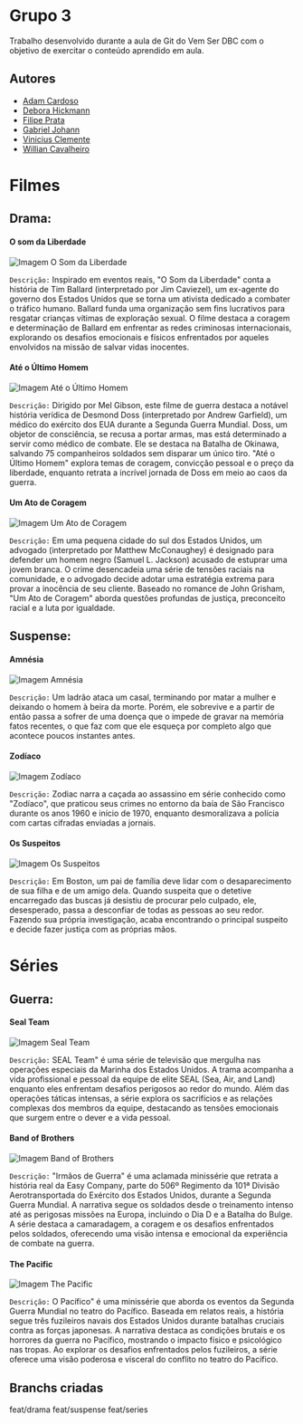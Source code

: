 
# Grupo 3

Trabalho desenvolvido durante a aula de Git do Vem Ser DBC com o objetivo de exercitar o conteúdo aprendido em aula.


## Autores

- [Adam Cardoso](https://github.com/adamcardoso)
- [Debora Hickmann](https://github.com/Deboraaahickmann)
- [Filipe Prata](https://github.com/FilipePrata)
- [Gabriel Johann](https://github.com/GabrielJohann)
- [Vinicius Clemente](https://github.com/vclemente2)
- [Willian Cavalheiro](https://github.com/wcavalheiro)



# Filmes

## Drama:

#### O som da Liberdade
![Imagem O Som da Liberdade](https://br.web.img3.acsta.net/c_310_420/pictures/23/09/17/17/37/4230804.jpg)

`Descrição:` Inspirado em eventos reais, "O Som da Liberdade" conta a história de Tim Ballard (interpretado por Jim Caviezel), um ex-agente do governo dos Estados Unidos que se torna um ativista dedicado a combater o tráfico humano. Ballard funda uma organização sem fins lucrativos para resgatar crianças vítimas de exploração sexual. O filme destaca a coragem e determinação de Ballard em enfrentar as redes criminosas internacionais, explorando os desafios emocionais e físicos enfrentados por aqueles envolvidos na missão de salvar vidas inocentes.


#### Até o Último Homem
![Imagem Até o Último Homem](https://images-ext-2.discordapp.net/external/OU_6pTgkteM-ydihE4gsItgzZN3wrAqbqYMn42ofvvk/https/br.web.img3.acsta.net/pictures/16/11/21/15/29/457312.jpg?format=webp&width=319&height=468)

`Descrição:` Dirigido por Mel Gibson, este filme de guerra destaca a notável história verídica de Desmond Doss (interpretado por Andrew Garfield), um médico do exército dos EUA durante a Segunda Guerra Mundial. Doss, um objetor de consciência, se recusa a portar armas, mas está determinado a servir como médico de combate. Ele se destaca na Batalha de Okinawa, salvando 75 companheiros soldados sem disparar um único tiro. "Até o Último Homem" explora temas de coragem, convicção pessoal e o preço da liberdade, enquanto retrata a incrível jornada de Doss em meio ao caos da guerra.

#### Um Ato de Coragem
![Imagem Um Ato de Coragem](https://br.web.img3.acsta.net/c_310_420/pictures/23/09/17/17/37/4230804.jpg)

`Descrição:` Em uma pequena cidade do sul dos Estados Unidos, um advogado (interpretado por Matthew McConaughey) é designado para defender um homem negro (Samuel L. Jackson) acusado de estuprar uma jovem branca. O crime desencadeia uma série de tensões raciais na comunidade, e o advogado decide adotar uma estratégia extrema para provar a inocência de seu cliente. Baseado no romance de John Grisham, "Um Ato de Coragem" aborda questões profundas de justiça, preconceito racial e a luta por igualdade.



## Suspense: 

#### Amnésia 
![Imagem Amnésia](https://br.web.img3.acsta.net/c_310_420/pictures/14/05/22/20/00/155413.jpg)

`Descrição:` Um ladrão ataca um casal, terminando por matar a mulher e deixando o homem à beira da morte. Porém, ele sobrevive e a partir de então passa a sofrer de uma doença que o impede de gravar na memória fatos recentes, o que faz com que ele esqueça por completo algo que acontece poucos instantes antes.

#### Zodíaco 
![Imagem Zodíaco](https://br.web.img3.acsta.net/medias/nmedia/18/87/22/27/19873266.jpg)

`Descrição:` Zodiac narra a caçada ao assassino em série conhecido como "Zodíaco", que praticou seus crimes no entorno da baía de São Francisco durante os anos 1960 e início de 1970, enquanto desmoralizava a polícia com cartas cifradas enviadas a jornais.

#### Os Suspeitos 
![Imagem Os Suspeitos](https://upload.wikimedia.org/wikipedia/pt/c/c4/Prisoners_p%C3%B4ster.jpg)

`Descrição:` Em Boston, um pai de família deve lidar com o desaparecimento de sua filha e de um amigo dela. Quando suspeita que o detetive encarregado das buscas já desistiu de procurar pelo culpado, ele, desesperado, passa a desconfiar de todas as pessoas ao seu redor. Fazendo sua própria investigação, acaba encontrando o principal suspeito e decide fazer justiça com as próprias mãos.


# Séries

## Guerra:

#### Seal Team
![Imagem Seal Team](https://br.web.img2.acsta.net/c_310_420/pictures/17/08/31/14/10/061324.jpg)

`Descrição:` SEAL Team" é uma série de televisão que mergulha nas operações especiais da Marinha dos Estados Unidos. A trama acompanha a vida profissional e pessoal da equipe de elite SEAL (Sea, Air, and Land) enquanto eles enfrentam desafios perigosos ao redor do mundo. Além das operações táticas intensas, a série explora os sacrifícios e as relações complexas dos membros da equipe, destacando as tensões emocionais que surgem entre o dever e a vida pessoal.

#### Band of Brothers
![Imagem Band of Brothers](https://assets.b9.com.br/wp-content/uploads/2019/10/band-of-brothers-1280x720.jpg)

`Descrição:` "Irmãos de Guerra" é uma aclamada minissérie que retrata a história real da Easy Company, parte do 506º Regimento da 101ª Divisão Aerotransportada do Exército dos Estados Unidos, durante a Segunda Guerra Mundial. A narrativa segue os soldados desde o treinamento intenso até as perigosas missões na Europa, incluindo o Dia D e a Batalha do Bulge. A série destaca a camaradagem, a coragem e os desafios enfrentados pelos soldados, oferecendo uma visão intensa e emocional da experiência de combate na guerra.

#### The Pacific
![Imagem The Pacific](https://br.web.img2.acsta.net/c_310_420/pictures/17/08/31/14/10/061324.jpg)

`Descrição:` O Pacífico" é uma minissérie que aborda os eventos da Segunda Guerra Mundial no teatro do Pacífico. Baseada em relatos reais, a história segue três fuzileiros navais dos Estados Unidos durante batalhas cruciais contra as forças japonesas. A narrativa destaca as condições brutais e os horrores da guerra no Pacífico, mostrando o impacto físico e psicológico nas tropas. Ao explorar os desafios enfrentados pelos fuzileiros, a série oferece uma visão poderosa e visceral do conflito no teatro do Pacífico.

## Branchs criadas

feat/drama
feat/suspense
feat/series